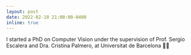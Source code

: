 ```yaml
---
layout: post
date: 2022-02-10 21:00:00-0400
inline: true
---
```


I started a PhD on Computer Vision under the supervision of Prof. Sergio Escalera and Dra. Cristina Palmero, at Universitat de Barcelona 💪🏽
